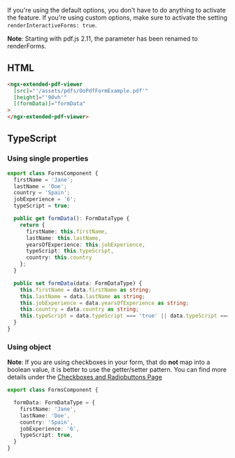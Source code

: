 If you're using the default options, you don't have to do anything to activate the feature. If you're using custom options, make sure to activate the setting `renderInteractiveForms: true`. 

**Note**: Starting with pdf.js 2.11, the parameter has been renamed to renderForms.

## HTML

```html
<ngx-extended-pdf-viewer
  [src]="'/assets/pdfs/OoPdfFormExample.pdf'"
  [height]="'90vh'"
  [(formData)]="formData"
>
</ngx-extended-pdf-viewer>
```

## TypeScript

### Using single properties

```typescript
export class FormsComponent {
  firstName = 'Jane';
  lastName = 'Doe';
  country = 'Spain';
  jobExperience = '6';
  typeScript = true;

  public get formData(): FormDataType {
    return {
      firstName: this.firstName,
      lastName: this.lastName,
      yearsOfExperience: this.jobExperience,
      typeScript: this.typeScript,
      country: this.country
    };
  }

  public set formData(data: FormDataType) {
    this.firstName = data.firstName as string;
    this.lastName = data.lastName as string;
    this.jobExperience = data.yearsOfExperience as string;
    this.country = data.country as string;
    this.typeScript = data.typeScript === 'true' || data.typeScript === true;
  }
}
```

### Using object

**Note**: If you are using checkboxes in your form, that do **not** map into a boolean value, it is better to use the getter/setter pattern. You can find more details under the [Checkboxes and Radiobuttons Page](./forms/checkboxes-and-radiobuttons)

```typescript
export class FormsComponent {

  formData: FormDataType = {
    firstName: 'Jane',
    lastName: 'Doe',
    country: 'Spain',
    jobExperience: '6',
    typeScript: true,
  }
}
```
